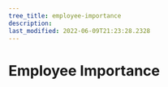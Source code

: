 ```yaml
---
tree_title: employee-importance
description: 
last_modified: 2022-06-09T21:23:28.2328
---
```


# Employee Importance

